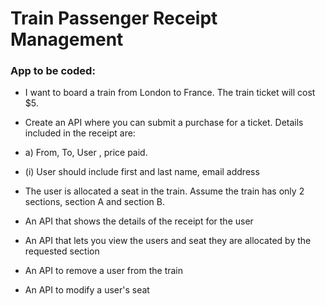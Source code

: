 # Train Passenger Receipt Management

### App to be coded:

- I want to board a train from London to France. The train ticket will cost $5.

- Create an API where you can submit a purchase for a ticket. Details included in the receipt are:
- a) From, To, User , price paid.
- (i) User should include first and last name, email address
- The user is allocated a seat in the train. Assume the train has only 2 sections, section A and section B.
- An API that shows the details of the receipt for the user
- An API that lets you view the users and seat they are allocated by the requested section
- An API to remove a user from the train
- An API to modify a user's seat
